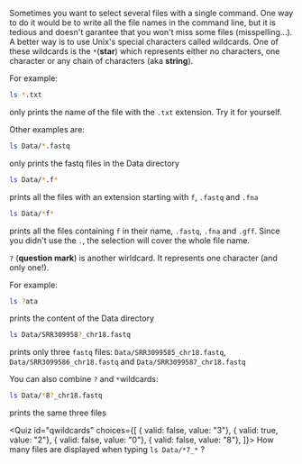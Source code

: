 <script>
import Alert from "components/Alert.svelte";
import Quiz from "components/Quiz.svelte";
import Execute from "components/Execute.svelte";
</script>

Sometimes you want to select several files with a single command. One way to do it would be to write all the file names in the command line, but it is tedious and doesn't garantee that you won't miss some files (misspelling...). A better way is to use Unix's special characters called wildcards. One of these wildcards is the `*`(**star**) which represents either no characters, one character or any chain of characters (aka **string**).

For example:
```bash
ls *.txt
```
only prints the name of the file with the `.txt` extension. Try it for yourself.

Other examples are:
```bash
ls Data/*.fastq
```
only prints the fastq files in the Data directory

```bash
ls Data/*.f*
```
prints all the files with an extension starting with `f`, `.fastq` and `.fna`

```bash
ls Data/*f*
```
prints all the files containing `f` in their name, `.fastq`, `.fna` and `.gff`. Since you didn't use the `.`, the selection will cover the whole file name.

<!--ls */*.* ne marche pas dans sandbox v1-->

`?` (**question mark**) is another wirldcard. It represents one character (and only one!).

For example:
```bash
ls ?ata
```
prints the content of the Data directory

```bash
ls Data/SRR309958?_chr18.fastq
```
prints only three `fastq` files: `Data/SRR3099585_chr18.fastq`, `Data/SRR3099586_chr18.fastq` and `Data/SRR3099587_chr18.fastq`

You can also combine `?` and `*`wildcards:
```bash
ls Data/*8?_chr18.fastq
```
prints the same three files

<Quiz id="qwildcards" choices={[
	{ valid: false, value: "3"},
	{ valid: true, value: "2"},
	{ valid: false, value: "0"},
	{ valid: false, value: "8"},
]}>
	<span slot="prompt">
		How many files are displayed when typing `ls Data/*7_*` ?
	</span>
</Quiz>

